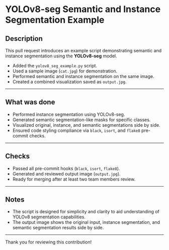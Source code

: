# YOLOv8-seg Semantic and Instance Segmentation Example

## Description

This pull request introduces an example script demonstrating semantic and instance segmentation using the **YOLOv8-seg** model.

- Added the `yolov8_seg_example.py` script.  
- Used a sample image (`cat.jpg`) for demonstration.  
- Performed semantic and instance segmentation on the same image.  
- Created a combined visualization saved as `output.jpg`.  

---

## What was done

- Performed instance segmentation using YOLOv8-seg.  
- Generated semantic segmentation-like masks for specific classes.  
- Visualized original, instance, and semantic segmentations side by side.  
- Ensured code styling compliance via `black`, `isort`, and `flake8` pre-commit checks.  

---

## Checks

- Passed all pre-commit hooks (`black`, `isort`, `flake8`).  
- Generated and reviewed output image (`output.jpg`).  
- Ready for merging after at least two team members review.  

---

## Notes

- The script is designed for simplicity and clarity to aid understanding of YOLOv8 segmentation capabilities.  
- The output image shows the original input, instance segmentation, and semantic segmentation results side by side.

---

Thank you for reviewing this contribution!
